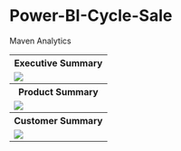 # Power-BI-Cycle-Sale
Maven Analytics

<table>
  <tr align=center>
    <th>Executive Summary</th>
    </tr>
  <tr>
    <td><img src="Dashboards/Cycle1.png" align=center></td>
  </tr>
  <tr align=center>
    <th>Product Summary</th>
  </tr>
  <tr>
    <td><img src="Dashboards/Cycle2.png" align=center></td>
  </tr>
  <tr align=center>
    <th>Customer Summary</th>
  </tr>
  <tr>
    <td><img src="Dashboards/Cycle3.png" align=center></td>   
  </tr>
</table>
